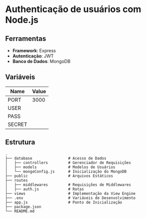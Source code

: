 # Authenticação de usuários com Node.js 

## Ferramentas
- **Framework**: Express
- **Autenticação**: JWT
- **Banco de Dados**: MongoDB
 
## Variáveis

Name | Value
------------ | -------------
PORT|3000
USER|
PASS|
SECRET|

## Estrutura

```
.
├── database                # Acesso de Dados
│   ├── controllers         # Gerenciador de Requisições
│   ├── models              # Modelos de Usuários
│   └── mongoConfig.js      # Inicialização do MongoDB
├── public                  # Arquivos Estáticos
├── routes                  
│   ├── middlewares         # Requisições de Middlewares
│   ├── auth.js             # Rotas
├── views                   # Implementação da View Engine
├── .env                    # Variáveis de Desenvolvimento
├── app.js                  # Ponto de Inicialização
├── package.json
└── README.md         
```
